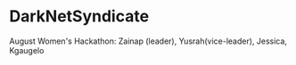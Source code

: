 # DarkNetSyndicate
August Women's Hackathon: Zainap (leader), Yusrah(vice-leader), Jessica, Kgaugelo
